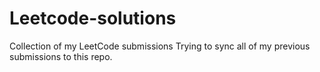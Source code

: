 # Leetcode-solutions
Collection of my LeetCode submissions 
Trying to sync all of my previous submissions to this repo.
